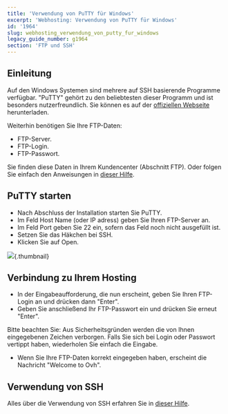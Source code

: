 ```yaml
---
title: 'Verwendung von PuTTY für Windows'
excerpt: 'Webhosting: Verwendung von PuTTY für Windows'
id: '1964'
slug: webhosting_verwendung_von_putty_fur_windows
legacy_guide_number: g1964
section: 'FTP und SSH'
---
```



## Einleitung
Auf den Windows Systemen sind mehrere auf SSH basierende Programme verfügbar.
"PuTTY" gehört zu den beliebtesten dieser Programm und ist besonders nutzerfreundlich.
Sie können es auf der [offiziellen Webseite](http://www.putty.org/) herunterladen.

Weiterhin benötigen Sie Ihre FTP-Daten:

- FTP-Server.
- FTP-Login.
- FTP-Passwort.


Sie finden diese Daten in Ihrem Kundencenter (Abschnitt FTP). Oder folgen Sie einfach den Anweisungen in [dieser Hilfe](https://www.ovh.de/g1909.webhosting_passworter_erstellen_und_verwalten).


## PuTTY starten

- Nach Abschluss der Installation starten Sie PuTTY.
- Im Feld Host Name (oder IP adress) geben Sie Ihren FTP-Server an.
- Im Feld Port geben Sie 22 ein, sofern das Feld noch nicht ausgefüllt ist.
- Setzen Sie das Häkchen bei SSH.
- Klicken Sie auf Open.



![](images/img_3094.jpg){.thumbnail}


## Verbindung zu Ihrem Hosting

- In der Eingabeaufforderung, die nun erscheint, geben Sie Ihren FTP-Login an und drücken dann "Enter".
- Geben Sie anschließend Ihr FTP-Passwort ein und drücken Sie erneut "Enter".

Bitte beachten Sie: Aus Sicherheitsgründen werden die von Ihnen eingegebenen Zeichen verborgen.
Falls Sie sich bei Login oder Passwort vertippt haben, wiederholen Sie einfach die Eingabe.

- Wenn Sie Ihre FTP-Daten korrekt eingegeben haben, erscheint die Nachricht "Welcome to Ovh".




## Verwendung von SSH
Alles über die Verwendung von SSH erfahren Sie in [dieser Hilfe](https://www.ovh.de/g1962.webhosting_ssh_auf_ihren_webhostings).

